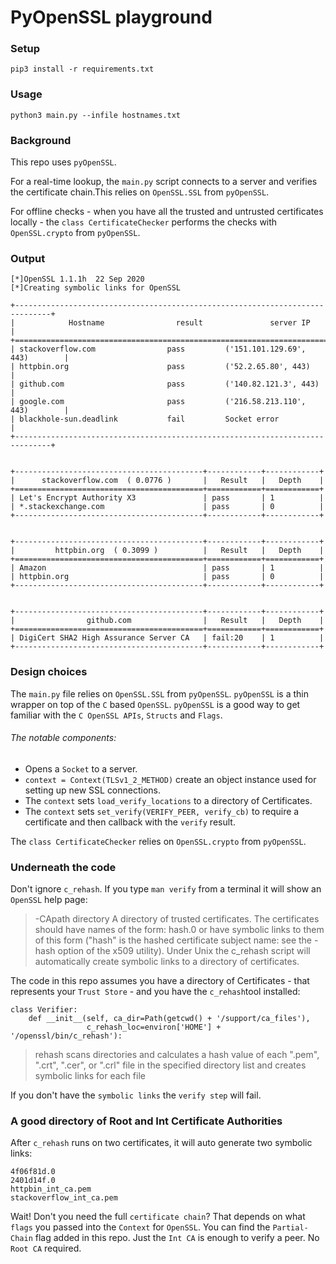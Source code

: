 # PyOpenSSL playground

### Setup
`pip3 install -r requirements.txt`
### Usage
`python3 main.py --infile hostnames.txt`
### Background
This repo uses `pyOpenSSL`.  

For a real-time lookup, the `main.py` script connects to a server and verifies the certificate chain.This relies on `OpenSSL.SSL` from `pyOpenSSL`.  

For offline checks - when you have all the trusted and untrusted certificates locally - the `class CertificateChecker` performs the checks with `OpenSSL.crypto` from `pyOpenSSL`.

### Output
```
[*]OpenSSL 1.1.1h  22 Sep 2020
[*]Creating symbolic links for OpenSSL

+------------------------------------------------------------------------------+
|            Hostname                result               server IP            |
+==============================================================================+
| stackoverflow.com                pass         ('151.101.129.69', 443)        |
| httpbin.org                      pass         ('52.2.65.80', 443)            |
| github.com                       pass         ('140.82.121.3', 443)          |
| google.com                       pass         ('216.58.213.110', 443)        |
| blackhole-sun.deadlink           fail         Socket error                   |
+------------------------------------------------------------------------------+


+------------------------------------------+------------+------------+
|      stackoverflow.com  ( 0.0776 )       |   Result   |   Depth    |
+==========================================+============+============+
| Let's Encrypt Authority X3               | pass       | 1          |
| *.stackexchange.com                      | pass       | 0          |
+------------------------------------------+------------+------------+


+------------------------------------------+------------+------------+
|         httpbin.org  ( 0.3099 )          |   Result   |   Depth    |
+==========================================+============+============+
| Amazon                                   | pass       | 1          |
| httpbin.org                              | pass       | 0          |
+------------------------------------------+------------+------------+


+------------------------------------------+------------+------------+
|                github.com                |   Result   |   Depth    |
+==========================================+============+============+
| DigiCert SHA2 High Assurance Server CA   | fail:20    | 1          |
+------------------------------------------+------------+------------+

```

### Design choices
The `main.py` file relies on `OpenSSL.SSL` from `pyOpenSSL`.  `pyOpenSSL` is a thin wrapper on top of the `C` based `OpenSSL`.  `pyOpenSSL` is a good way to get familiar with the `C OpenSSL APIs`, `Structs` and `Flags`.  

###### The notable components:
  - Opens a `Socket` to a server.
  - `context = Context(TLSv1_2_METHOD)` create an object instance used for setting up new SSL connections.
  - The `context` sets `load_verify_locations` to a directory of Certificates.
  - The `context` sets `set_verify(VERIFY_PEER, verify_cb)` to require a certificate and then callback with the `verify` result.

The `class CertificateChecker` relies on `OpenSSL.crypto` from `pyOpenSSL`.

### Underneath the code
Don't ignore `c_rehash`.  If you type `man verify` from a terminal it will show an `OpenSSL` help page:

> -CApath directory
>     A directory of trusted certificates. The certificates should have names of
>     the form: hash.0 or have symbolic links to them of this form ("hash" is the
>     hashed certificate subject name: see the -hash option of the x509 utility).
>     Under Unix the c_rehash script will automatically create symbolic links to a
>     directory of certificates.

The code in this repo assumes you have a directory of Certificates - that represents your `Trust Store` - and you have the `c_rehash`tool installed:
```
class Verifier:
    def __init__(self, ca_dir=Path(getcwd() + '/support/ca_files'),
                 c_rehash_loc=environ['HOME'] + '/openssl/bin/c_rehash'):
```              

> rehash scans directories and calculates a hash value of each ".pem", ".crt", ".cer", or ".crl" file in the specified directory list and creates symbolic links for each file

If you don't have the `symbolic links` the `verify step` will fail.

### A good directory of Root and Int Certificate Authorities
After `c_rehash` runs on two certificates, it will auto generate two symbolic links:
```
4f06f81d.0
2401d14f.0
httpbin_int_ca.pem
stackoverflow_int_ca.pem
```
Wait!  Don't you need the full `certificate chain`?  That depends on what `flags` you passed into the `Context` for `OpenSSL`. You can find the `Partial-Chain` flag added in this repo.  Just the `Int CA` is enough to verify a peer. No `Root CA` required.
